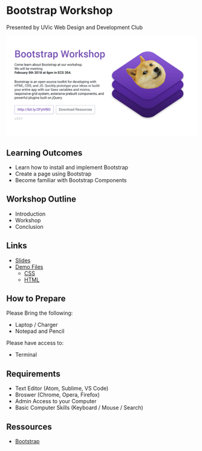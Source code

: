 # Bootstrap Workshop

Presented by UVic Web Design and Development Club

![Bootstrap Workshop](./img/BootstrapWorkshop.png)

## Learning Outcomes

* Learn how to install and implement Bootstrap
* Create a page using Bootstrap
* Become familiar with Bootstrap Components

## Workshop Outline

* Introduction
* Workshop
* Conclusion

## Links

* [Slides]()
* [Demo Files](./demo)
  * [CSS](./demo/style.css)
  * [HTML](./demo/index.html)

## How to Prepare

Please Bring the following: 

* Laptop / Charger
* Notepad and Pencil

Please have access to: 

* Terminal 

## Requirements 

* Text Editor (Atom, Sublime, VS Code)
* Broswer (Chrome, Opera, Firefox)
* Admin Access to your Computer
* Basic Computer Skills (Keyboard / Mouse / Search)

## Ressources

* [Bootstrap](https://getbootstrap.com)
